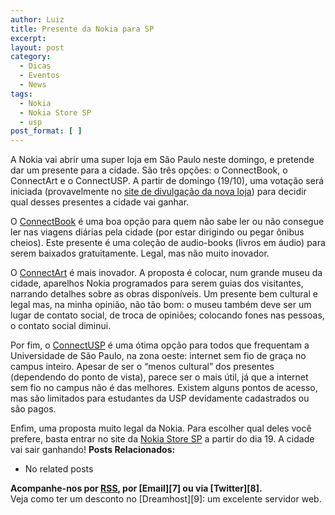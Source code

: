 ```yaml
---
author: Luiz
title: Presente da Nokia para SP
excerpt:
layout: post
category:
  - Dicas
  - Eventos
  - News
tags:
  - Nokia
  - Nokia Store SP
  - usp
post_format: [ ]
---
```

  
A Nokia vai abrir uma super loja em São Paulo neste domingo, e pretende dar um presente para a cidade. São três opções: o ConnectBook, o ConnectArt e o ConnectUSP. A partir de domingo (19/10), uma votação será iniciada (provavelmente no [site de divulgação da nova loja][1]) para decidir qual desses presentes a cidade vai ganhar.

O [ConnectBook][2] é uma boa opção para quem não sabe ler ou não consegue ler nas viagens diárias pela cidade (por estar dirigindo ou pegar ônibus cheios). Este presente é uma coleção de audio-books (livros em áudio) para serem baixados gratuitamente. Legal, mas não muito inovador.

O [ConnectArt][3] é mais inovador. A proposta é colocar, num grande museu da cidade, aparelhos Nokia programados para serem guias dos visitantes, narrando detalhes sobre as obras disponíveis. Um presente bem cultural e legal mas, na minha opinião, não tão bom: o museu também deve ser um lugar de contato social, de troca de opiniões; colocando fones nas pessoas, o contato social diminui.

Por fim, o [ConnectUSP][4] é uma ótima opção para todos que frequentam a Universidade de São Paulo, na zona oeste: internet sem fio de graça no campus inteiro. Apesar de ser o “menos cultural” dos presentes (dependendo do ponto de vista), parece ser o mais útil, já que a internet sem fio no campus não é das melhores. Existem alguns pontos de acesso, mas são limitados para estudantes da USP devidamente cadastrados ou são pagos.

Enfim, uma proposta muito legal da Nokia. Para escolher qual deles você prefere, basta entrar no site da [Nokia Store SP][1] a partir do dia 19. A cidade vai sair ganhando! 
**Posts Relacionados:** 
*   No related posts









**Acompanhe-nos por [ RSS][6], por [Email][7] ou via [Twitter][8].**  
Veja como ter um desconto no [Dreamhost][9]: um excelente servidor web.

 [1]: http://www.nokiastoresp.com.br/
 [2]: http://www.nokiastoresp.com.br/site/connectbook
 [3]: http://www.nokiastoresp.com.br/site/connectart
 [4]: http://www.nokiastoresp.com.br/site/connectusp
 [5]: https://twitter.com/share
 [6]: http://feeds.feedburner.com/VidaGeek



